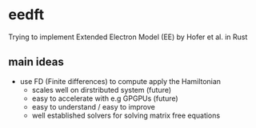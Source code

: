 # eedft
Trying to implement Extended Electron Model (EE) by Hofer et al. in Rust

## main ideas
  - use FD (Finite differences) to compute apply the Hamiltonian
    - scales well on dirstributed system (future)
    - easy to accelerate with e.g GPGPUs (future)
    - easy to understand / easy to improve
    - well established solvers for solving matrix free equations

